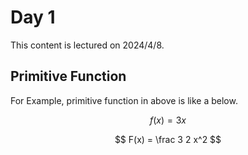 # Day 1
This content is lectured on 2024/4/8.

## Primitive Function
For Example, primitive function in above is like a below.

$$ f(x) = 3x $$ 

$$ F(x) = \frac 3 2 x^2 $$
